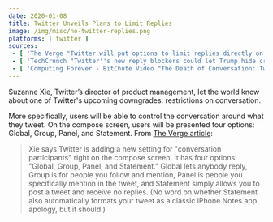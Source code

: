 ```yaml
---
date: 2020-01-08
title: Twitter Unveils Plans to Limit Replies
image: /img/misc/no-twitter-replies.png
platforms: [ twitter ]
sources:
 - [ 'The Verge "Twitter will put options to limit replies directly on the compose screen" by Dieter Bohn (8 Jan 2020)', 'https://www.theverge.com/2020/1/8/21056856/twitter-replies-limit-option-compose-screen-beta-app-features-new-ces-2020' ]
 - [ 'TechCrunch "Twitter''s new reply blockers could let Trump hide critics" by Josh Constine (8 Jan 2020)', 'https://techcrunch.com/2020/01/08/twitter-reply-blocker/' ]
 - [ 'Computing Forever - BitChute Video "The Death of Conversation: Twitter''s Ridiculous New Feature" (10 Jan 2020)', 'https://www.bitchute.com/video/U_y0EEMAElQ/' ]
---
```


Suzanne Xie, Twitter’s director of product management, let the world know about one of Twitter's upcoming downgrades: restrictions on conversation.

More specifically, users will be able to control the conversation around what they tweet.
On the compose screen, users will be presented four options: Global, Group, Panel, and Statement.
From [The Verge article](https://www.theverge.com/2020/1/8/21056856/twitter-replies-limit-option-compose-screen-beta-app-features-new-ces-2020):
> Xie says Twitter is adding a new setting for "conversation participants" right on the compose screen.
> It has four options: "Global, Group, Panel, and Statement."
> Global lets anybody reply, Group is for people you follow and mention, Panel is people you specifically mention in the tweet, and Statement simply allows you to post a tweet and receive no replies. (No word on whether Statement also automatically formats your tweet as a classic iPhone Notes app apology, but it should.) 
